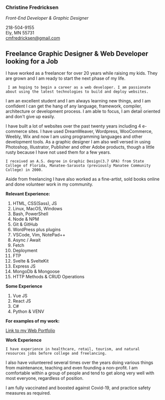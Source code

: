 ### **Christine Fredricksen**

_Front-End Developer & Graphic Designer_

218-504-9155\
Ely, MN 55731\
cmfredricksen@gmail.com

## Freelance Graphic Designer & Web Developer looking for a Job

I have worked as a freelancer for over 20 years while raising my kids. They are grown and I am ready to start the next phase of my life.

     I am hoping to begin a career as a web developer. I am passionate about using the latest technologies to build and deploy websites. 


I am an excellent student and I am always learning new things, and I am confident I can get the hang of any language, framework, compiler, architecture or development process. I am able to focus, I am detail oriented and don't give up easily.

I have built a lot of websites over the past twenty years including 4 e-commerce sites. I have used DreamWeaver, Wordpress, WooCommerce, Weebly, Wix and now I am using programming languages and other development tools. As a graphic designer I am also well versed in using Photoshop, Illustrator, Publisher and other Adobe products, though a little rusty because I have not used them for a few years.

    I received an A.S. degree in Graphic Design(3.7 GPA) from State College of Florida, Manatee-Sarasota (previously Manatee Community College) in 2000.

Aside from freelancing I have also worked as a fine-artist, sold books online and done volunteer work in my community.

**Relevant Experience:**

1. HTML, CSS(Sass), JS
2. Linux, MacOS, Windows
3. Bash, PowerShell
4. Node & NPM
5. Git & GitHub
6. WordPress plus plugins
7. VSCode, Vim, NotePad++
8. Async / Await
9. Fetch
10. Deployment
11. FTP
12. Svelte & SvelteKit
13. Express JS
14. MongoDb & Mongoose
15. HTTP Methods & CRUD Operations

**Some Experience**

1. Vue JS
2. React JS
3. C#
4. Python & VENV

**For examples of my work:**

[Link to my Web Portfolio](https://webfolio-cmfredricksen.netflify.app)

**Work Experience**

    I have experience in healthcare, retail, tourism, and natural resources jobs before college and freelancing.

I also have volunteered several times over the years doing various things from maintenance, teaching and even founding a non-profit. I am comfortable within a group of people and tend to get along very well with most everyone, regardless of position.

I am fully vaccinated and boosted against Covid-19, and practice safety measures as required.
